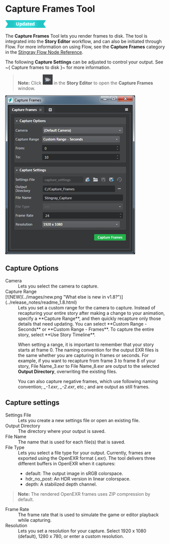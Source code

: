 # Capture Frames Tool

![UPDATED](../images/updated.png)

The **Capture Frames** Tool lets you render frames to disk. The tool is integrated into the **Story Editor** workflow, and can also be initiated through Flow. For more information on using Flow, see the **Capture Frames** category in the [Stingray Flow Node Reference](../../flow_ref/index.html).

The following **Capture Settings** can be adjusted to control your output. See ~{ Capture frames to disk }~ for more information.

> **Note:** Click ![](../images/icon_capture_frame.png) in the **Story Editor** to open the **Capture Frames** window.

![](../images/capture_settings.png)

<dl>

## Capture Options
<dl>

<dt>Camera</dt>
<dd>Lets you select the camera to capture. </dd>

<dt>Capture Range</dt>
[![NEW](../images/new.png "What else is new in v1.8?")](../release_notes/readme_1.8.html)
<dd>Lets you set a custom range for the camera to capture. Instead of recapturing your entire story after making a change to your animation, specify a **Capture Range**, and then quickly recapture only those details that need updating. You can select **Custom Range - Seconds** or **Custom Range - Frames**. To capture the entire story, select **Use Story Timeline**.

When setting a range, it is important to remember that your story starts at frame 0. The naming convention for the output EXR files is the same whether you are capturing in frames or seconds. For example, if you want to recapture from frame 3 to frame 8 of your story, File Name_3.exr to File Name_8.exr are output to the selected **Output Directory**, overwriting the existing files.

You can also capture negative frames, which use following naming convention; *<File Name>_-1.exr*, *<File Name>_-2.exr*, etc.; and are output as still frames.
</dd>

</dl>

## Capture settings
<dl>

<dt>Settings File</dt>
<dd>Lets you create a new settings file or open an existing file.</dd>

<dt>Output Directory</dt>
<dd>The directory where your output is saved.</dd>

<dt>File Name</dt>
<dd>The name that is used for each file(s) that is saved.</dd>

<dt>File Type</dt>
<dd>Lets you select a file type for your output. Currently, frames are exported using the OpenEXR format (.exr). The tool delivers three different buffers in OpenEXR when it captures:

-   default: The output image in sRGB colorspace.
-   hdr_no_post: An HDR version in linear colorspace.
-   depth: A stabilized depth channel.</dd>

> **Note:** The rendered OpenEXR frames uses ZIP compression by default.

<dt>Frame Rate</dt>
<dd>The frame rate that is used to simulate the game or editor playback while capturing.</dd>

<dt>Resolution</dt>
<dd>Lets you set a resolution for your capture. Select 1920 x 1080 (default), 1280 x 780, or enter a custom resolution.</dd>
